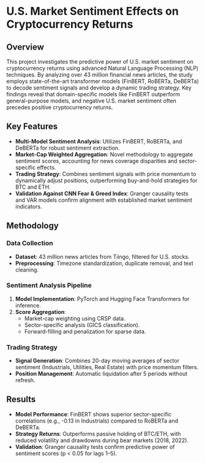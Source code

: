 # U.S. Market Sentiment Effects on Cryptocurrency Returns

## Overview
This project investigates the predictive power of U.S. market sentiment on cryptocurrency returns using advanced Natural Language Processing (NLP) techniques. By analyzing over 43 million financial news articles, the study employs state-of-the-art transformer models (FinBERT, RoBERTa, DeBERTa) to decode sentiment signals and develop a dynamic trading strategy. Key findings reveal that domain-specific models like FinBERT outperform general-purpose models, and negative U.S. market sentiment often precedes positive cryptocurrency returns.

## Key Features
- **Multi-Model Sentiment Analysis**: Utilizes FinBERT, RoBERTa, and DeBERTa for robust sentiment extraction.
- **Market-Cap Weighted Aggregation**: Novel methodology to aggregate sentiment scores, accounting for news coverage disparities and sector-specific effects.
- **Trading Strategy**: Combines sentiment signals with price momentum to dynamically adjust positions, outperforming buy-and-hold strategies for BTC and ETH.
- **Validation Against CNN Fear & Greed Index**: Granger causality tests and VAR models confirm alignment with established market sentiment indicators.

## Methodology
### Data Collection
- **Dataset**: 43 million news articles from Tiingo, filtered for U.S. stocks.
- **Preprocessing**: Timezone standardization, duplicate removal, and text cleaning.

### Sentiment Analysis Pipeline
1. **Model Implementation**: PyTorch and Hugging Face Transformers for inference.
2. **Score Aggregation**:
   - Market-cap weighting using CRSP data.
   - Sector-specific analysis (GICS classification).
   - Forward-filling and penalization for sparse data.

### Trading Strategy
- **Signal Generation**: Combines 20-day moving averages of sector sentiment (Industrials, Utilities, Real Estate) with price momentum filters.
- **Position Management**: Automatic liquidation after 5 periods without refresh.

## Results
- **Model Performance**: FinBERT shows superior sector-specific correlations (e.g., -0.13 in Industrials) compared to RoBERTa and DeBERTa.
- **Strategy Returns**: Outperforms passive holding of BTC/ETH, with reduced volatility and drawdowns during bear markets (2018, 2022).
- **Validation**: Granger causality tests confirm predictive power of sentiment scores (p < 0.05 for lags 1–5).